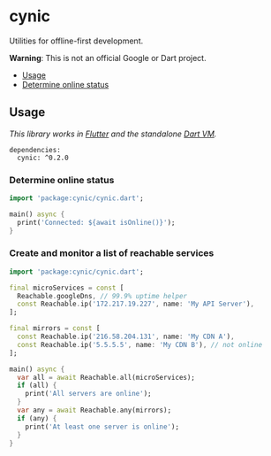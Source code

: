 # cynic

Utilities for offline-first development.

**Warning**: This is not an official Google or Dart project.

* [Usage](#usage)
* [Determine online status](#determine-online-status)

## Usage

_This library works in [Flutter][] and the standalone [Dart VM][]._

[Flutter]: https://flutter.io
[Dart VM]: https://www.dartlang.org/dart-vm/tools/dart-vm

```
dependencies:
  cynic: ^0.2.0
```

### Determine online status

```dart
import 'package:cynic/cynic.dart';

main() async {
  print('Connected: ${await isOnline()}');
}
```

### Create and monitor a list of reachable services

```dart
import 'package:cynic/cynic.dart';

final microServices = const [
  Reachable.googleDns, // 99.9% uptime helper
  const Reachable.ip('172.217.19.227', name: 'My API Server'),
];

final mirrors = const [
  const Reachable.ip('216.58.204.131', name: 'My CDN A'),
  const Reachable.ip('5.5.5.5', name: 'My CDN B'), // not online
];

main() async {
  var all = await Reachable.all(microServices);
  if (all) {
    print('All servers are online');
  }
  var any = await Reachable.any(mirrors);
  if (any) {
    print('At least one server is online');
  }
}
```
